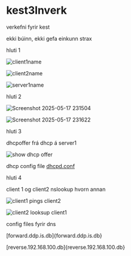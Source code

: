 # kest3lnverk
verkefni fyrir kest


ekki búinn, ekki gefa einkunn strax


hluti 1

![client1name](https://github.com/user-attachments/assets/7752c60c-7567-4e40-9d59-5c2a55f0f2ce)

![client2name](https://github.com/user-attachments/assets/4bfff0d6-41f3-4aa2-a131-639abc30f839)

![server1name](https://github.com/user-attachments/assets/ce0a5e40-ed73-461e-9759-2f1ef31eeff9)



hluti 2

![Screenshot 2025-05-17 231504](https://github.com/user-attachments/assets/e9953633-4adf-432b-a367-7832c2e54a9d)

![Screenshot 2025-05-17 231622](https://github.com/user-attachments/assets/f63b543c-edc7-4c4c-847f-b52a04acd179)


hluti 3

dhcpoffer frá dhcp á server1

![show dhcp offer](https://github.com/user-attachments/assets/db9d515d-3d46-4923-904d-d4ae5e438826)

dhcp config file [dhcpd.conf](dhcpd.conf)



hluti 4

client 1 og client2 nslookup hvorn annan

![client1 pings client2](https://github.com/user-attachments/assets/4a1da38d-cb69-44cb-9290-65adba5b2786)

![client2 looksup client1](https://github.com/user-attachments/assets/5ae12ac8-0a76-4d93-81ea-fad4f12adc1f)

config files fyrir dns

[forward.ddp.is.db]{forward.ddp.is.db}

[reverse.192.168.100.db]{reverse.192.168.100.db}
